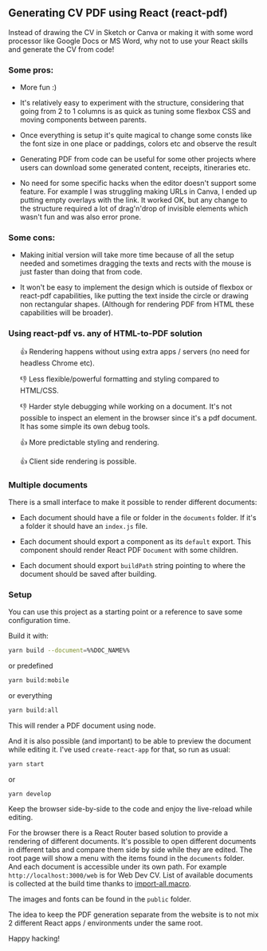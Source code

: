 ## Generating CV PDF using React (react-pdf)

Instead of drawing the CV in Sketch or Canva or making it with some word processor like Google Docs or MS Word, why not to use your React skills and generate the CV from code!

### Some pros:

- More fun :)

- It's relatively easy to experiment with the structure, considering that going from 2 to 1 columns is as quick as tuning some flexbox CSS and moving components between parents.

- Once everything is setup it's quite magical to change some consts like the font size in one place or paddings, colors etc and observe the result

- Generating PDF from code can be useful for some other projects where users can download some generated content, receipts, itineraries etc.

- No need for some specific hacks when the editor doesn't support some feature. For example I was struggling making URLs in Canva, I ended up putting empty overlays with the link. It worked OK, but any change to the structure required a lot of drag'n'drop of invisible elements which wasn't fun and was also error prone.

### Some cons:

- Making initial version will take more time because of all the setup needed and sometimes dragging the texts and rects with the mouse is just faster than doing that from code.

- It won't be easy to implement the design which is outside of flexbox or react-pdf capabilities, like putting the text inside the circle or drawing non rectangular shapes. (Although for rendering PDF from HTML these capabilities will be broader).

### Using react-pdf vs. any of HTML-to-PDF solution

<ul style="list-style:none;">

👍 Rendering happens without using extra apps / servers (no need for headless Chrome etc).

👎 Less flexible/powerful formatting and styling compared to HTML/CSS.

👎 Harder style debugging while working on a document. It's not possible to inspect an element in the browser since it's a pdf document. It has some simple its own debug tools.

👍 More predictable styling and rendering.

👍 Client side rendering is possible.

</ul>

### Multiple documents

There is a small interface to make it possible to render different documents:

- Each document should have a file or folder in the `documents` folder. If it's a folder it should have an `index.js` file.

- Each document should export a component as its `default` export. This component should render React PDF `Document` with some children.

- Each document should export `buildPath` string pointing to where the document should be saved after building.

### Setup

You can use this project as a starting point or a reference to save some configuration time.

Build it with:

```sh
yarn build --document=%%DOC_NAME%%
```

or predefined

```sh
yarn build:mobile
```

or everything

```sh
yarn build:all
```

This will render a PDF document using node.

And it is also possible (and important) to be able to preview the document while editing it. I've used `create-react-app` for that, so run as usual:

```sh
yarn start
```

or

```
yarn develop
```

Keep the browser side-by-side to the code and enjoy the live-reload while editing.

For the browser there is a React Router based solution to provide a rendering of different documents. It's possible to open different documents in different tabs and compare them side by side while they are edited. The root page will show a menu with the items found in the `documents` folder. And each document is accessible under its own path. For example `http://localhost:3000/web` is for Web Dev CV. List of available documents is collected at the build time thanks to [import-all.macro](https://github.com/kentcdodds/import-all.macro).

The images and fonts can be found in the `public` folder.

The idea to keep the PDF generation separate from the website is to not mix 2 different React apps / environments under the same root.

Happy hacking!
